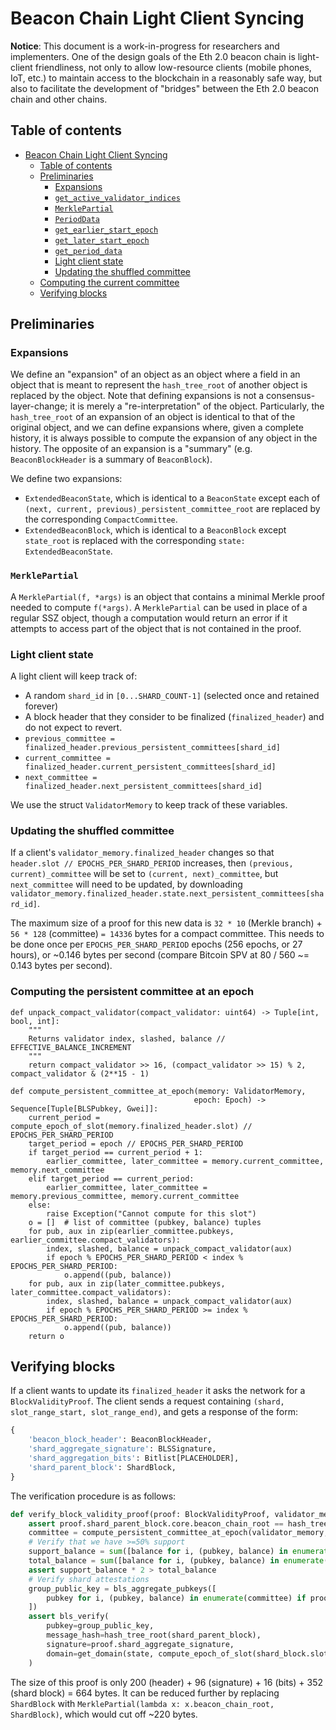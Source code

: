 # Beacon Chain Light Client Syncing

**Notice**: This document is a work-in-progress for researchers and implementers. One of the design goals of the Eth 2.0 beacon chain is light-client friendliness, not only to allow low-resource clients (mobile phones, IoT, etc.) to maintain access to the blockchain in a reasonably safe way, but also to facilitate the development of "bridges" between the Eth 2.0 beacon chain and other chains.

## Table of contents

<!-- TOC -->

- [Beacon Chain Light Client Syncing](#beacon-chain-light-client-syncing)
    - [Table of contents](#table-of-contents)
    - [Preliminaries](#preliminaries)
        - [Expansions](#expansions)
        - [`get_active_validator_indices`](#get_active_validator_indices)
        - [`MerklePartial`](#merklepartial)
        - [`PeriodData`](#perioddata)
        - [`get_earlier_start_epoch`](#get_earlier_start_epoch)
        - [`get_later_start_epoch`](#get_later_start_epoch)
        - [`get_period_data`](#get_period_data)
        - [Light client state](#light-client-state)
        - [Updating the shuffled committee](#updating-the-shuffled-committee)
    - [Computing the current committee](#computing-the-current-committee)
    - [Verifying blocks](#verifying-blocks)

<!-- /TOC -->

## Preliminaries

### Expansions

We define an "expansion" of an object as an object where a field in an object that is meant to represent the `hash_tree_root` of another object is replaced by the object. Note that defining expansions is not a consensus-layer-change; it is merely a "re-interpretation" of the object. Particularly, the `hash_tree_root` of an expansion of an object is identical to that of the original object, and we can define expansions where, given a complete history, it is always possible to compute the expansion of any object in the history. The opposite of an expansion is a "summary" (e.g. `BeaconBlockHeader` is a summary of `BeaconBlock`).

We define two expansions:

* `ExtendedBeaconState`, which is identical to a `BeaconState` except each of `(next, current, previous)_persistent_committee_root` are replaced by the corresponding `CompactCommittee`.
* `ExtendedBeaconBlock`, which is identical to a `BeaconBlock` except `state_root` is replaced with the corresponding `state: ExtendedBeaconState`.

### `MerklePartial`

A `MerklePartial(f, *args)` is an object that contains a minimal Merkle proof needed to compute `f(*args)`. A `MerklePartial` can be used in place of a regular SSZ object, though a computation would return an error if it attempts to access part of the object that is not contained in the proof.

### Light client state

A light client will keep track of:

* A random `shard_id` in `[0...SHARD_COUNT-1]` (selected once and retained forever)
* A block header that they consider to be finalized (`finalized_header`) and do not expect to revert.
* `previous_committee = finalized_header.previous_persistent_committees[shard_id]`
* `current_committee = finalized_header.current_persistent_committees[shard_id]`
* `next_committee = finalized_header.next_persistent_committees[shard_id]`

We use the struct `ValidatorMemory` to keep track of these variables.

### Updating the shuffled committee

If a client's `validator_memory.finalized_header` changes so that `header.slot // EPOCHS_PER_SHARD_PERIOD` increases, then `(previous, current)_committee` will be set to `(current, next)_committee`, but `next_committee` will need to be updated, by downloading `validator_memory.finalized_header.state.next_persistent_committees[shard_id]`.

The maximum size of a proof for this new data is `32 * 10` (Merkle branch) + `56 * 128` (committee) `= 14336` bytes for a compact committee. This needs to be done once per `EPOCHS_PER_SHARD_PERIOD` epochs (256 epochs, or 27 hours), or ~0.146 bytes per second (compare Bitcoin SPV at 80 / 560 ~= 0.143 bytes per second).

### Computing the persistent committee at an epoch

```
def unpack_compact_validator(compact_validator: uint64) -> Tuple[int, bool, int]:
    """
    Returns validator index, slashed, balance // EFFECTIVE_BALANCE_INCREMENT
    """
    return compact_validator >> 16, (compact_validator >> 15) % 2, compact_validator & (2**15 - 1)
```

```
def compute_persistent_committee_at_epoch(memory: ValidatorMemory,
                                         epoch: Epoch) -> Sequence[Tuple[BLSPubkey, Gwei]]:
    current_period = compute_epoch_of_slot(memory.finalized_header.slot) // EPOCHS_PER_SHARD_PERIOD
    target_period = epoch // EPOCHS_PER_SHARD_PERIOD
    if target_period == current_period + 1:
        earlier_committee, later_committee = memory.current_committee, memory.next_committee
    elif target_period == current_period:
        earlier_committee, later_committee = memory.previous_committee, memory.current_committee
    else:
        raise Exception("Cannot compute for this slot")
    o = []  # list of committee (pubkey, balance) tuples
    for pub, aux in zip(earlier_committee.pubkeys, earlier_committee.compact_validators):
        index, slashed, balance = unpack_compact_validator(aux)
        if epoch % EPOCHS_PER_SHARD_PERIOD < index % EPOCHS_PER_SHARD_PERIOD:
            o.append((pub, balance))
    for pub, aux in zip(later_committee.pubkeys, later_committee.compact_validators):
        index, slashed, balance = unpack_compact_validator(aux)
        if epoch % EPOCHS_PER_SHARD_PERIOD >= index % EPOCHS_PER_SHARD_PERIOD:
            o.append((pub, balance))
    return o
```

## Verifying blocks

If a client wants to update its `finalized_header` it asks the network for a `BlockValidityProof`. The client sends a request containing `(shard, slot_range_start, slot_range_end)`, and gets a response of the form:

```python
{
    'beacon_block_header': BeaconBlockHeader,
    'shard_aggregate_signature': BLSSignature,
    'shard_aggregation_bits': Bitlist[PLACEHOLDER],
    'shard_parent_block': ShardBlock,
}
```

The verification procedure is as follows:

```python
def verify_block_validity_proof(proof: BlockValidityProof, validator_memory: ValidatorMemory) -> bool:
    assert proof.shard_parent_block.core.beacon_chain_root == hash_tree_root(proof.beacon_block_header)
    committee = compute_persistent_committee_at_epoch(validator_memory, compute_epoch_of_shard_slot(shard_parent_block.slot))
    # Verify that we have >=50% support
    support_balance = sum([balance for i, (pubkey, balance) in enumerate(committee) if proof.shard_aggregation_bits[i]])
    total_balance = sum([balance for i, (pubkey, balance) in enumerate(committee)])
    assert support_balance * 2 > total_balance
    # Verify shard attestations
    group_public_key = bls_aggregate_pubkeys([
        pubkey for i, (pubkey, balance) in enumerate(committee) if proof.shard_aggregation_bits[i]
    ])
    assert bls_verify(
        pubkey=group_public_key,
        message_hash=hash_tree_root(shard_parent_block),
        signature=proof.shard_aggregate_signature,
        domain=get_domain(state, compute_epoch_of_slot(shard_block.slot), DOMAIN_SHARD_ATTESTER),
    )
```

The size of this proof is only 200 (header) + 96 (signature) + 16 (bits) + 352 (shard block) = 664 bytes. It can be reduced further by replacing `ShardBlock` with `MerklePartial(lambda x: x.beacon_chain_root, ShardBlock)`, which would cut off ~220 bytes.
